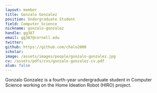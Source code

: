 ```yaml
---
layout: member
title: Gonzalo Gonzalez
position: Undergraduate Student
field: Computer Science
nickname: gonzalo-gonzalez
handle: gg387
email: gg387@cornell.edu
twitter:
github: https://github.com/chalo2000
scholar:
image: /assets/images/people/gonzalo-gonzalez.jpg
cv: /assets/pdfs/cvs/gonzalo-gonzalez-cv.pdf
alum: false
---
```

Gonzalo Gonzalez is a fourth-year undergraduate student in Computer Science working on the Home Ideation Robot (HIRO) project.
